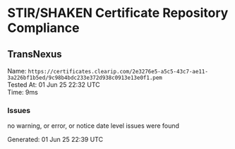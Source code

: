 # STIR/SHAKEN Certificate Repository Compliance

## TransNexus

Name: `https://certificates.clearip.com/2e3276e5-a5c5-43c7-ae11-3a226bf1b5ed/9c98b4bdc233e372d938c0913e13e0f1.pem`\
Tested At: 01 Jun 25 22:32 UTC\
Time: 9ms

### Issues

no warning, or error, or notice date level issues were found

Generated: 01 Jun 25 22:39 UTC